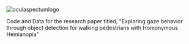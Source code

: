 ![oculaspectumlogo](https://user-images.githubusercontent.com/67831664/214778269-010032d9-0151-4937-9eab-0611f3ee61b6.jpg)

Code and Data for the research paper titled, "Exploring gaze behavior through object detection for walking pedestrians with Homonymous Hemianopia"
